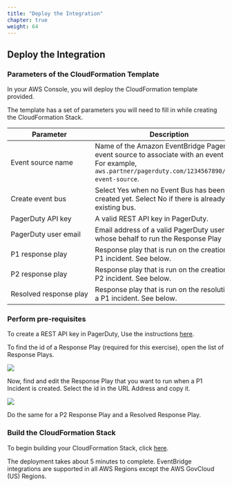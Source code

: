 ```yaml
---
title: "Deploy the Integration"
chapter: true
weight: 64
---
```


## Deploy the Integration

### Parameters of the CloudFormation Template

In your AWS Console, you will deploy the CloudFormation template provided.

The template has a set of parameters you will need to fill in while creating the CloudFormation Stack.

| Parameter | Description |
| --- | ----------- |
| Event&nbsp;source&nbsp;name | Name of the Amazon EventBridge PagerDuty event source to associate with an event bus. <br/> For example, `aws.partner/pagerduty.com/1234567890/test-event-source`. |
| Create event bus | Select Yes when no Event Bus has been created yet. Select No if there is already an existing bus. |
| PagerDuty API key | A valid REST API key in PagerDuty. |
| PagerDuty&nbsp;user&nbsp;email | Email address of a valid PagerDuty user on whose behalf to run the Response Play |
| P1 response play | Response play that is run on the creation of a P1 incident. See below. |
| P2 response play | Response play that is run on the creation of a P2 incident. See below. |
| Resolved&nbsp;response&nbsp;play | Response play that is run on the resolution of a P1 incident. See below. |

### Perform pre-requisites

To create a REST API key in PagerDuty, Use the instructions [here](https://support.pagerduty.com/docs/generating-api-keys#generating-a-general-access-rest-api-key). 

To find the id of a Response Play (required for this exercise), open the list of Response Plays.

![](/images/rp_setup1.png)

Now, find and edit the Response Play that you want to run when a P1 Incident is created. Select the id in the URL Address and copy it.

![](/images/rp_setup2.png)

Do the same for a P2 Response Play and a Resolved Response Play.

### Build the CloudFormation Stack

To begin building your CloudFormation Stack, click [here](https://fwd.aws/k54Ky?).

The deployment takes about 5 minutes to complete. EventBridge integrations are supported in all AWS Regions except the AWS GovCloud (US) Regions.




